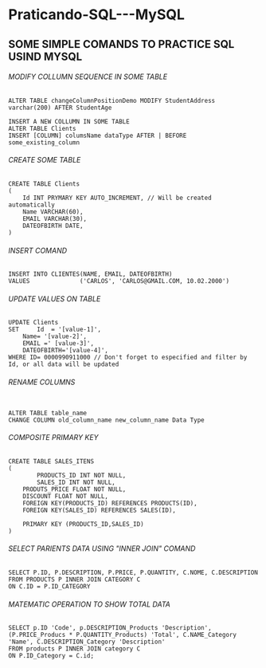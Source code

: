 # Praticando-SQL---MySQL

## SOME SIMPLE COMANDS TO PRACTICE SQL USIND MYSQL

###### MODIFY COLLUMN SEQUENCE IN SOME TABLE 
```
ALTER TABLE changeColumnPositionDemo MODIFY StudentAddress varchar(200) AFTER StudentAge

INSERT A NEW COLLUMN IN SOME TABLE 
ALTER TABLE Clients 
INSERT [COLUMN] columsName dataType AFTER | BEFORE some_existing_column
```
###### CREATE SOME TABLE 
```
CREATE TABLE Clients
(
	Id INT PRYMARY KEY AUTO_INCREMENT, // Will be created automatically 
	Name VARCHAR(60),
	EMAIL VARCHAR(30),
	DATEOFBIRTH DATE,
)
```
###### INSERT COMAND
```
INSERT INTO CLIENTES(NAME, EMAIL, DATEOFBIRTH)
VALUES              ('CARLOS', 'CARLOS@GMAIL.COM, 10.02.2000')

```
###### UPDATE VALUES ON TABLE
```	     
UPDATE Clients 
SET 	Id  = '[value-1]',
	Name= '[value-2]',
	EMAIL =' [value-3]',
	DATEOFBIRTH='[value-4]',
WHERE ID= 0000990911000 // Don't forget to especified and filter by Id, or all data will be updated

```
###### RENAME COLUMNS
```

ALTER TABLE table_name   
CHANGE COLUMN old_column_name new_column_name Data Type

```
###### COMPOSITE PRIMARY KEY 
```
CREATE TABLE SALES_ITENS
(
        PRODUCTS_ID INT NOT NULL,
        SALES_ID INT NOT NULL, 
	PRODUTS_PRICE FLOAT NOT NULL, 
	DISCOUNT FLOAT NOT NULL,
	FOREIGN KEY(PRODUCTS_ID) REFERENCES PRODUCTS(ID),
	FOREIGN KEY(SALES_ID) REFERENCES SALES(ID),
	
	PRIMARY KEY (PRODUCTS_ID,SALES_ID)
)

```
###### SELECT PARIENTS DATA USING "INNER JOIN" COMAND 
```
SELECT P.ID, P.DESCRIPTION, P.PRICE, P.QUANTITY, C.NOME, C.DESCRIPTION
FROM PRODUCTS P INNER JOIN CATEGORY C
ON C.ID = P.ID_CATEGORY 

```
###### MATEMATIC OPERATION TO SHOW TOTAL DATA
```
SELECT p.ID 'Code', p.DESCRIPTION_Products 'Description', (P.PRICE_Producs * P.QUANTITY_Products) 'Total', C.NAME_Category 'Name', C.DESCRIPTION_Category 'Description' 
FROM products P INNER JOIN category C 
ON P.ID_Category = C.id;

```
```

